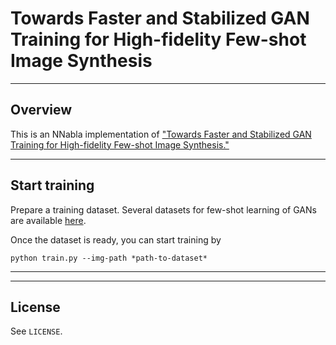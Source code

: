# Towards Faster and Stabilized GAN Training for High-fidelity Few-shot Image Synthesis

---

## Overview

This is an NNabla implementation of ["Towards Faster and Stabilized GAN Training for High-fidelity Few-shot Image Synthesis."](https://openreview.net/forum?id=1Fqg133qRaI)

---

## Start training

Prepare a training dataset. Several datasets for few-shot learning of GANs are available [here](https://hanlab.mit.edu/projects/data-efficient-gans/datasets/).

Once the dataset is ready, you can start training by

```
python train.py --img-path *path-to-dataset*
```

---



---

## License

See `LICENSE`.
